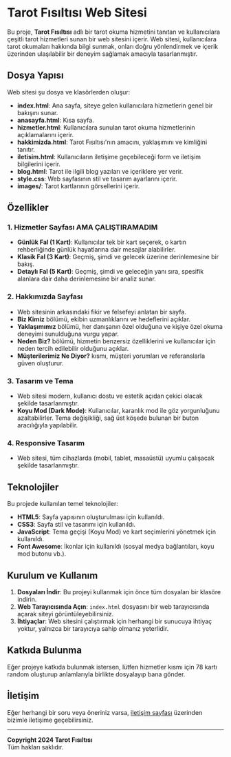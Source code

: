 # Tarot Fısıltısı Web Sitesi

Bu proje, **Tarot Fısıltısı** adlı bir tarot okuma hizmetini tanıtan ve kullanıcılara çeşitli tarot hizmetleri sunan bir web sitesini içerir. Web sitesi, kullanıcılara tarot okumaları hakkında bilgi sunmak, onları doğru yönlendirmek ve içerik üzerinden ulaşılabilir bir deneyim sağlamak amacıyla tasarlanmıştır.

## Dosya Yapısı
Web sitesi şu dosya ve klasörlerden oluşur:
- **index.html**: Ana sayfa, siteye gelen kullanıcılara hizmetlerin genel bir bakışını sunar.
- **anasayfa.html**: Kısa sayfa.
- **hizmetler.html**: Kullanıcılara sunulan tarot okuma hizmetlerinin açıklamalarını içerir.
- **hakkimizda.html**: Tarot Fısıltısı'nın amacını, yaklaşımını ve kimliğini tanıtır.
- **iletisim.html**: Kullanıcıların iletişime geçebileceği form ve iletişim bilgilerini içerir.
- **blog.html**: Tarot ile ilgili blog yazıları ve içeriklere yer verir.
- **style.css**: Web sayfasının stil ve tasarım ayarlarını içerir.
- **images/**: Tarot kartlarının görsellerini içerir.

## Özellikler

### 1. **Hizmetler Sayfası AMA ÇALIŞTIRAMADIM**
- **Günlük Fal (1 Kart)**: Kullanıcılar tek bir kart seçerek, o kartın rehberliğinde günlük hayatlarına dair mesajlar alabilirler.
- **Klasik Fal (3 Kart)**: Geçmiş, şimdi ve gelecek üzerine derinlemesine bir bakış.
- **Detaylı Fal (5 Kart)**: Geçmiş, şimdi ve geleceğin yanı sıra, spesifik alanlara dair daha derinlemesine bir analiz sunar.

### 2. **Hakkımızda Sayfası**
- Web sitesinin arkasındaki fikir ve felsefeyi anlatan bir sayfa.
- **Biz Kimiz** bölümü, ekibin uzmanlıklarını ve hedeflerini açıklar.
- **Yaklaşımımız** bölümü, her danışanın özel olduğuna ve kişiye özel okuma deneyimi sunulduğuna vurgu yapar.
- **Neden Biz?** bölümü, hizmetin benzersiz özelliklerini ve kullanıcılar için neden tercih edilebilir olduğunu açıklar.
- **Müşterilerimiz Ne Diyor?** kısmı, müşteri yorumları ve referanslarla güven oluşturur.

### 3. **Tasarım ve Tema**
- Web sitesi modern, kullanıcı dostu ve estetik açıdan çekici olacak şekilde tasarlanmıştır.
- **Koyu Mod (Dark Mode)**: Kullanıcılar, karanlık mod ile göz yorgunluğunu azaltabilirler. Tema değişikliği, sağ üst köşede bulunan bir buton aracılığıyla yapılabilir.

### 4. **Responsive Tasarım**
- Web sitesi, tüm cihazlarda (mobil, tablet, masaüstü) uyumlu çalışacak şekilde tasarlanmıştır.

## Teknolojiler

Bu projede kullanılan temel teknolojiler:
- **HTML5**: Sayfa yapısının oluşturulması için kullanıldı.
- **CSS3**: Sayfa stil ve tasarımı için kullanıldı.
- **JavaScript**: Tema geçişi (Koyu Mod) ve kart seçimlerini yönetmek için kullanıldı.
- **Font Awesome**: İkonlar için kullanıldı (sosyal medya bağlantıları, koyu mod butonu vb.).

## Kurulum ve Kullanım

1. **Dosyaları İndir**: Bu projeyi kullanmak için önce tüm dosyaları bir klasöre indirin.
2. **Web Tarayıcısında Açın**: `index.html` dosyasını bir web tarayıcısında açarak siteyi görüntüleyebilirsiniz.
3. **İhtiyaçlar**: Web sitesini çalıştırmak için herhangi bir sunucuya ihtiyaç yoktur, yalnızca bir tarayıcıya sahip olmanız yeterlidir.

## Katkıda Bulunma

Eğer projeye katkıda bulunmak istersen, lütfen hizmetler kısmı için 78 kartı random oluşturup anlamlarıyla birlikte dosyalayıp bana gönder.

## İletişim

Eğer herhangi bir soru veya öneriniz varsa, [iletişim sayfası](iletisim.html) üzerinden bizimle iletişime geçebilirsiniz.

---

**Copyright 2024 Tarot Fısıltısı**  
Tüm hakları saklıdır.